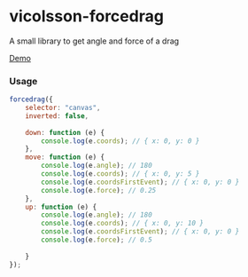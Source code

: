 # vicolsson-forcedrag
A small library to get angle and force of a drag

[Demo](https://htmlpreview.github.io/?https://github.com/vicolsson/vicolsson-forcedrag/blob/master/example/index.html)


### Usage
```javascript
forcedrag({
	selector: "canvas",
	inverted: false,
	
	down: function (e) {
		console.log(e.coords); // { x: 0, y: 0 }
	},
	move: function (e) {
		console.log(e.angle); // 180
		console.log(e.coords); // { x: 0, y: 5 }
		console.log(e.coordsFirstEvent); // { x: 0, y: 0 }
		console.log(e.force); // 0.25
	},
	up: function (e) {
		console.log(e.angle); // 180
		console.log(e.coords); // { x: 0, y: 10 }
		console.log(e.coordsFirstEvent); // { x: 0, y: 0 }
		console.log(e.force); // 0.5
		
	}
});
```

